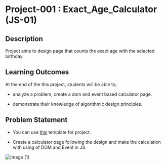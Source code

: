 # Project-001 : Exact_Age_Calculator (JS-01)

## Description
Project aims to design page that counts the exact age with the selected birthday.


## Learning Outcomes

At the end of the this project, students will be able to;

- analyze a problem, create a dom and event based calculator page.

- demonstrate their knowledge of algorithmic design principles.

   
## Problem Statement

- You can use [this](https://github.com/clarusway/fs-instructor-coordination/tree/main/JavaScript/Session-09_Bonus_Sample_Project) template for project.

- Create a calculator page following the design and make the calculation with using of DOM and Event in JS.

![image (1)](https://user-images.githubusercontent.com/65361299/152808729-489d9c10-9848-4e87-948d-75fd1617efca.png)




